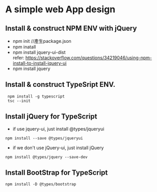 # A simple web App design 
## Install & construct NPM ENV with jQuery
- npm init //產生package.json
- npm inatall
- npm install jquery-ui-dist <br>
refer: https://stackoverflow.com/questions/34219046/using-npm-install-to-install-jquery-ui
- npm install jquery

## Install & construct TypeSript ENV.
```
 npm install -g typescript
 tsc --init
```

## Install jQuery for TypeScript
- if use jquery-ui, just install @types/jqueryui
```
npm install --save @types/jqueryui
```
- if we don't use jQuery-ui, just install jQuery
```
npm install @types/jquery --save-dev
```

## Install BootStrap for TypeScript
```
npm install -D @types/bootstrap
```